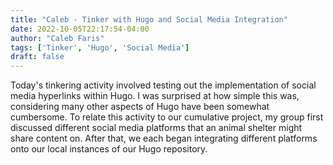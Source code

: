 ```yaml
---
title: "Caleb - Tinker with Hugo and Social Media Integration"
date: 2022-10-05T22:17:54-04:00
author: "Caleb Faris"
tags: ['Tinker', 'Hugo', 'Social Media']
draft: false
---
```


Today's tinkering activity involved testing out the implementation of social media hyperlinks within Hugo. I was surprised at how simple this was, considering many other aspects of Hugo have been somewhat cumbersome. To relate this activity to our cumulative project, my group first discussed different social media platforms that an animal shelter might share content on. After that, we each began integrating different platforms onto our local instances of our Hugo repository. 

